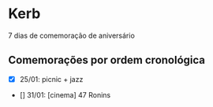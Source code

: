 Kerb
====

7 dias de comemoração de aniversário

## Comemorações por ordem cronológica

- [x] 25/01: picnic + jazz
- [] 31/01: [cinema] 47 Ronins
